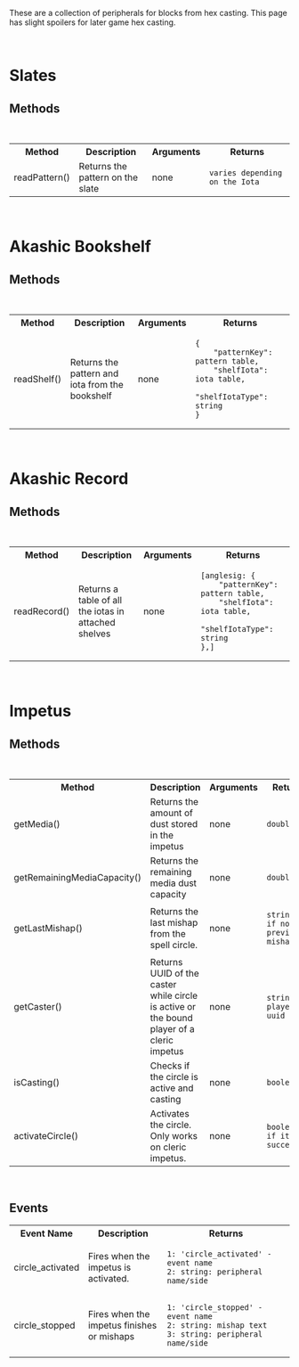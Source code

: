 These are a collection of peripherals for blocks from hex casting. This page has slight spoilers for later game hex casting.

<!--
.d8888. db       .d8b.  d888888b d88888b .d8888.
88'  YP 88      d8' `8b `~~88~~' 88'     88'  YP
`8bo.   88      88ooo88    88    88ooooo `8bo.
  `Y8b. 88      88~~~88    88    88~~~~~   `Y8b.
db   8D 88booo. 88   88    88    88.     db   8D
`8888Y' Y88888P YP   YP    YP    Y88888P `8888Y'


-->

<br>

# Slates

## Methods
<br>

<table align=center>
    <tr>
        <th>
            Method
        </th>
        <th>
            Description
        </th>
        <th>
            Arguments
        </th>
        <th>
            Returns
        </th>
    </tr>
    <tr id="readPattern">
        <td>
            readPattern()
        </td>
        <td width = 200>
            Returns the pattern on the slate
        </td>
        <td>
            none
        </td>
        <td width=350>
<pre><code class="language-json">varies depending on the Iota
</code></pre>
</td>
</table>

<!--
.d8888. db   db d88888b db      d88888b
88'  YP 88   88 88'     88      88'
`8bo.   88ooo88 88ooooo 88      88ooo
  `Y8b. 88~~~88 88~~~~~ 88      88~~~
db   8D 88   88 88.     88booo. 88
`8888Y' YP   YP Y88888P Y88888P YP

-->

<br>

# Akashic Bookshelf

## Methods
<br>

<table align=center>
    <tr>
        <th>
            Method
        </th>
        <th>
            Description
        </th>
        <th>
            Arguments
        </th>
        <th>
            Returns
        </th>
    </tr>
    <tr id="readShelf">
        <td>
            readShelf()
        </td>
        <td width = 200>
            Returns the pattern and iota from the bookshelf
        </td>
        <td>
            none
        </td>
        <td width=350>
<pre><code class="language-json">{
    "patternKey": pattern table,
    "shelfIota": iota table,
    "shelfIotaType": string
}
</code></pre>
</td>
</tr>
</table>

<!--
d8888b. d88888b  .o88b.  .d88b.  d8888b. d8888b.
88  `8D 88'     d8P  Y8 .8P  Y8. 88  `8D 88  `8D
88oobY' 88ooooo 8P      88    88 88oobY' 88   88
88`8b   88~~~~~ 8b      88    88 88`8b   88   88
88 `88. 88.     Y8b  d8 `8b  d8' 88 `88. 88  .8D
88   YD Y88888P  `Y88P'  `Y88P'  88   YD Y8888D'

-->

<br>

# Akashic Record

## Methods
<br>

<table align=center>
    <tr>
        <th>
            Method
        </th>
        <th>
            Description
        </th>
        <th>
            Arguments
        </th>
        <th>
            Returns
        </th>
    </tr>
    <tr id="readRecord">
        <td>
            readRecord()
        </td>
        <td width = 200>
            Returns a table of all the iotas in attached shelves
        </td>
        <td>
            none
        </td>
        <td width=350>
<pre><code class="language-json">[anglesig: {
    "patternKey": pattern table,
    "shelfIota": iota table,
    "shelfIotaType": string
},]
</code></pre>
</td>
</table>

<!--
d888888b .88b  d88. d8888b. d88888b d888888b db    db .d8888.
  `88'   88'YbdP`88 88  `8D 88'     `~~88~~' 88    88 88'  YP
   88    88  88  88 88oodD' 88ooooo    88    88    88 `8bo.
   88    88  88  88 88~~~   88~~~~~    88    88    88   `Y8b.
  .88.   88  88  88 88      88.        88    88b  d88 db   8D
Y888888P YP  YP  YP 88      Y88888P    YP    ~Y8888P' `8888Y'


-->

<br>

# Impetus

## Methods
<br>

<table align=center>
    <tr>
        <th>
            Method
        </th>
        <th>
            Description
        </th>
        <th>
            Arguments
        </th>
        <th>
            Returns
        </th>
    </tr>
    <tr id="getMedia">
        <td>
            getMedia()
        </td>
        <td width = 200>
            Returns the amount of dust stored in the impetus
        </td>
        <td>
            none
        </td>
        <td width=350>
<pre><code class="language-json">double
</code></pre>
</td>
    <tr id="getRemainingMediaCapacity">
        <td>
            getRemainingMediaCapacity()
        </td>
        <td width = 200>
            Returns the remaining media dust capacity
        </td>
        <td>
            none
        </td>
        <td width=350>
<pre><code class="language-json">double
</code></pre>
</td>
    </tr>
    <tr id="getLastMishap">
        <td>
            getLastMishap()
        </td>
        <td width = 200>
            Returns the last mishap from the spell circle.
        </td>
        <td>
            none
        </td>
        <td width=350>
<pre><code class="language-json">string: "" if no previous mishap
</code></pre>
</td>
    </tr>
    <tr id="getCaster">
        <td>
            getCaster()
        </td>
        <td width = 200>
            Returns UUID of the caster while circle is active or the bound player of a cleric impetus
        </td>
        <td>
            none
        </td>
        <td width=350>
<pre><code class="language-json">string: player uuid
</code></pre>
</td>
    </tr>
    <tr id="isCasting">
        <td>
            isCasting()
        </td>
        <td width = 200>
            Checks if the circle is active and casting
        </td>
        <td>
            none
        </td>
        <td width=350>
<pre><code class="language-json">boolean
</code></pre>
</td>
    </tr>
    </tr>
    <tr id="activateCircle">
        <td>
            activateCircle()
        </td>
        <td width = 200>
            Activates the circle. Only works on cleric impetus.
        </td>
        <td>
            none
        </td>
        <td width=350>
<pre><code class="language-json">boolean: if it was successful
</code></pre>
</td>
    </tr>
</table>

<br>

## Events

<table align=center>
    <tr>
        <th>
            Event Name
        </th>
        <th>
            Description
        </th>
        <th>
            Returns
        </th>
    </tr>
    <tr id="circle_activated">
        <td>
            circle_activated
        </td>
        <td width = 200>
            Fires when the impetus is activated.
        </td>
        <td width=350>
<pre><code class="language-json">1: 'circle_activated' - event name
2: string: peripheral name/side
</code></pre>
</td>
    </tr>
    <tr id="circle_stopped">
        <td>
            circle_stopped
        </td>
        <td width = 200>
            Fires when the impetus finishes or mishaps
        </td>
        <td width=350>
<pre><code class="language-json">1: 'circle_stopped' - event name
2: string: mishap text
3: string: peripheral name/side
</code></pre>
</td>
    </tr>
</table>

